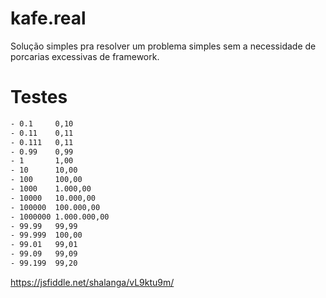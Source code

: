 # kafe.real
Solução simples pra resolver um problema simples sem a necessidade de porcarias excessivas de framework.


# Testes
```sh
- 0.1     0,10
- 0.11    0,11
- 0.111   0,11
- 0.99    0,99
- 1       1,00
- 10      10,00
- 100     100,00
- 1000    1.000,00
- 10000   10.000,00
- 100000  100.000,00
- 1000000 1.000.000,00
- 99.99   99,99
- 99.999  100,00
- 99.01   99,01
- 99.09   99,09
- 99.199  99,20
```

https://jsfiddle.net/shalanga/vL9ktu9m/
